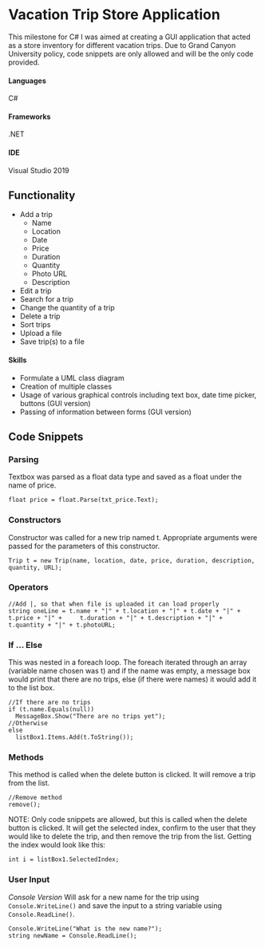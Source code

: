# Vacation Trip Store Application

This milestone for C# I was aimed at creating a GUI application that acted as a store inventory for different vacation trips. Due to Grand Canyon University policy, code snippets are only allowed and will be the only code provided. 

#### Languages
C#

#### Frameworks
.NET

#### IDE
Visual Studio 2019


## Functionality

- Add a trip
  - Name
  - Location
  - Date
  - Price
  - Duration
  - Quantity
  - Photo URL
  - Description
- Edit a trip
- Search for a trip
- Change the quantity of a trip
- Delete a trip
- Sort trips
- Upload a file
- Save trip(s) to a file

#### Skills

- Formulate a UML class diagram
- Creation of multiple classes
- Usage of various graphical controls including text box, date time picker, buttons (GUI version)
- Passing of information between forms (GUI version)
         
## Code Snippets

### Parsing
Textbox was parsed as a float data type and saved as a float under the name of price.
```
float price = float.Parse(txt_price.Text);
```

### Constructors
Constructor was called for a new trip named t. Appropriate arguments were passed for the parameters of this constructor.
```
Trip t = new Trip(name, location, date, price, duration, description, quantity, URL);
```

### Operators
```
//Add |, so that when file is uploaded it can load properly
string oneLine = t.name + "|" + t.location + "|" + t.date + "|" + t.price + "|" +     t.duration + "|" + t.description + "|" + t.quantity + "|" + t.photoURL;
```
  
### If ... Else
This was nested in a foreach loop. The foreach iterated through an array (variable name chosen was t) and if the name was empty, a message box would print that there are no trips, else (if there were names) it would add it to the list box.
```
//If there are no trips
if (t.name.Equals(null))
  MessageBox.Show("There are no trips yet");
//Otherwise
else
  listBox1.Items.Add(t.ToString());
```

### Methods
This method is called when the delete button is clicked. It will remove a trip from the list.
```
//Remove method
remove();
```

NOTE: Only code snippets are allowed, but this is called when the delete button is clicked. It will get the selected index, confirm to the user that they would like to delete the trip, and then remove the trip from the list. Getting the index would look like this:
```
int i = listBox1.SelectedIndex;
```

### User Input
*Console Version* Will ask for a new name for the trip using `Console.WriteLine()` and save the input to a string variable using `Console.ReadLine()`.
```
Console.WriteLine("What is the new name?");
string newName = Console.ReadLine();
```
